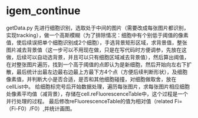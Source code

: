 # igem_continue
getData.py
先进行细胞识别，选取处于中间的图片（需要改成每张图片都识别，实现tracking），做一个高斯模糊（为了排除情况：细胞中有个别低于阈值的像素值，使后续误把单个细胞识别成2个细胞），手选背景矩形区域，求背景值，整张图片减去背景值（这一步可以不用现在做，只是在写代码时方便调参，先放在这做，后续可以自动选背景，并且可以只有细胞区域减去背景值），然后算出阈值，在对整张图片遍历，找到一个高于阈值的点即认为是新细胞，然后开始向左右下扩散，最后统计出最左边最右边最上方最下方4个点（方便后续判断形状），及细胞像素值，并判断大小是否合适，是否和其他细胞碰撞，对细胞做取舍，放在cellList中。
给细胞标完号后开始数据处理，遍历每张图片，求每张图片相应细胞处像素平均值（减背景），存储在cell.reFluorescenceTable中，这个过程是一个并行处理的过程。
最后修改reFluorescenceTable的值为相对值（related Fi=（Fi-F0）/F0）,并统计画图。
